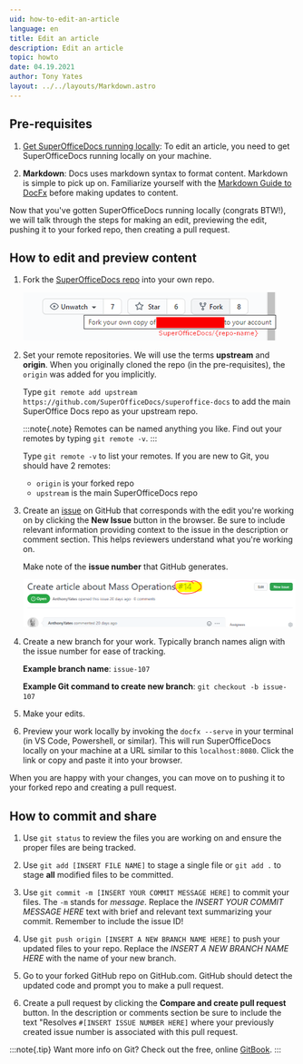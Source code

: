```yaml
---
uid: how-to-edit-an-article
language: en
title: Edit an article
description: Edit an article
topic: howto
date: 04.19.2021
author: Tony Yates
layout: ../../layouts/Markdown.astro
---
```


<!-- # Edit an article -->

## Pre-requisites

  1. [Get SuperOfficeDocs running locally][1]: To edit an article, you need to get SuperOfficeDocs running locally on your machine.

  2. **Markdown**: Docs uses markdown syntax to format content. Markdown is simple to pick up on. Familiarize yourself with the [Markdown Guide to DocFx][2] before making updates to content.

Now that you've gotten SuperOfficeDocs running locally (congrats BTW!), we will talk through the steps for making an edit, previewing the edit, pushing it to your forked repo, then creating a pull request.

## How to edit and preview content

1. Fork the [SuperOfficeDocs repo][3] into your own repo.

    ![Fork SuperOfficeDocs screenshot][img1]

2. Set your remote repositories. We will use the terms **upstream** and **origin**. When you originally cloned the repo (in the pre-requisites), the `origin` was added for you implicitly.

    Type `git remote add upstream https://github.com/SuperOfficeDocs/superoffice-docs` to add the main SuperOffice Docs repo as your upstream repo.

    :::note{.note}
    Remotes can be named anything you like. Find out your remotes by typing `git remote -v`.
    :::

    Type `git remote -v` to list your remotes. If you are new to Git, you should have 2 remotes:

    * `origin` is your forked repo
    * `upstream` is the main SuperOfficeDocs repo

3. Create an [issue][4] on GitHub that corresponds with the edit you're working on by clicking the **New Issue** button in the browser. Be sure to include relevant information providing context to the issue in the description or comment section. This helps reviewers understand what you're working on.

    Make note of the **issue number** that GitHub generates.

    ![GitHub issue screenshot][img2]

4. Create a new branch for your work. Typically branch names align with the issue number for ease of tracking.

   **Example branch name**: `issue-107`

   **Example Git command to create new branch**: `git checkout -b issue-107`

5. Make your edits.

6. Preview your work locally by invoking the `docfx --serve` in your terminal (in VS Code, Powershell, or similar). This will run SuperOfficeDocs locally on your machine at a URL similar to this `localhost:8080`. Click the link or copy and paste it into your browser.

When you are happy with your changes, you can move on to pushing it to your forked repo and creating a pull request.

## How to commit and share

1. Use `git status` to review the files you are working on and ensure the proper files are being tracked.

2. Use `git add [INSERT FILE NAME]` to stage a single file or `git add .` to stage **all** modified files to be committed.

3. Use `git commit -m [INSERT YOUR COMMIT MESSAGE HERE]` to commit your files. The `-m` stands for *message*. Replace the *INSERT YOUR COMMIT MESSAGE HERE* text with brief and relevant text summarizing your commit. Remember to include the issue ID!

4. Use `git push origin [INSERT A NEW BRANCH NAME HERE]` to push your updated files to your repo. Replace the *INSERT A NEW BRANCH NAME HERE* with the name of your new branch.

5. Go to your forked GitHub repo on GitHub.com. GitHub should detect the updated code and prompt you to make a pull request.

6. Create a pull request by clicking the **Compare and create pull request** button. In the description or comments section be sure to include the text "Resolves `#[INSERT ISSUE NUMBER HERE]` where your previously created issue number is associated with this pull request.

:::note{.tip}
Want more info on Git? Check out the free, online [GitBook][5].
:::

<!-- Referenced links-->
[1]: ./get-superoffice-docs-running-locally.md
[2]: ./markdown-guide/index.md
[3]: https://github.com/SuperofficeDocs/superoffice-docs
[4]: https://github.com/SuperOfficeDocs/superoffice-docs/issues
[5]: https://git-scm.com/book/en/v2

<!-- Referenced images-->
[img1]: ../../media/contribute/fork-repo-on-github.png
[img2]: ../../media/contribute/create-issue-on-github.png
